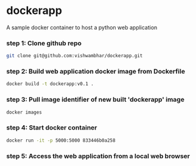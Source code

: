 # dockerapp
A sample docker container to host a python web application

### step 1: Clone github repo 
```bash
git clone git@github.com:vishwambhar/dockerapp.git
``` 

### step 2: Build web application docker image from Dockerfile
```bash
docker build -t dockerapp:v0.1 .
```

### step 3: Pull image identifier of new built 'dockerapp' image
```bash
docker images
```

### step 4: Start docker container
```bash
docker run -it -p 5000:5000 833446b0a258
```

### step 5: Access the web application from a local web browser

